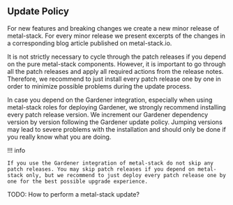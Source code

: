 ## Update Policy

For new features and breaking changes we create a new minor release of metal-stack.
For every minor release we present excerpts of the changes in a corresponding blog article published on metal-stack.io.

It is not strictly necessary to cycle through the patch releases if you depend on the pure metal-stack components.
However, it is important to go through all the patch releases and apply all required actions from the release notes.
Therefore, we recommend to just install every patch release one by one in order to minimize possible problems during the update process.

In case you depend on the Gardener integration, especially when using metal-stack roles for deploying Gardener, we strongly recommend installing every patch release version.
We increment our Gardener dependency version by version following the Gardener update policy. Jumping versions may lead to severe problems with the installation and should only be done if you really know what you are doing.

!!! info

    If you use the Gardener integration of metal-stack do not skip any patch releases. You may skip patch releases if you depend on metal-stack only, but we recommend to just deploy every patch release one by one for the best possible upgrade experience.

TODO: How to perform a metal-stack update?